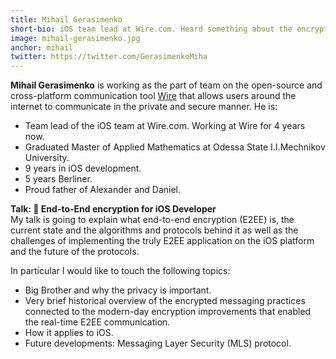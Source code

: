 ```yaml
---
title: Mihail Gerasimenko
short-bio: iOS team lead at Wire.com. Heard something about the encryption & privacy.
image: mihail-gerasimenko.jpg
anchor: mihail
twitter: https://twitter.com/GerasimenkoMiha
---
```


**Mihail Gerasimenko** is working as the part of team on the open-source and cross-platform communication tool <a href="https://github.com/wireapp/wire-ios" target="_blank">Wire</a> that allows users around the internet to communicate in the private and secure manner. He is:
- Team lead of the iOS team at Wire.com. Working at Wire for 4 years now.
- Graduated Master of Applied Mathematics at Odessa State I.I.Mechnikov University.
- 9 years in iOS development.
- 5 years Berliner.
- Proud father of Alexander and Daniel.

**Talk: 🔑 End-to-End encryption for iOS Developer**  
My talk is going to explain what end-to-end encryption (E2EE) is, the current state and the algorithms and protocols behind it as well as the challenges of implementing the truly E2EE application on the iOS platform and the future of the protocols.

In particular I would like to touch the following topics:
- Big Brother and why the privacy is important.
- Very brief historical overview of the encrypted messaging practices connected to the modern-day encryption improvements that enabled the real-time E2EE communication.
- How it applies to iOS.
- Future developments: Messaging Layer Security (MLS) protocol.
